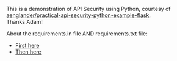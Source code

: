 This is a demonstration of API Security using Python, courtesy of
[aenglander/practical-api-security-python-example-flask](https://github.com/aenglander/practical-api-security-python-example-flask).  
Thanks Adam!

About the requirements.in file AND requirements.txt file:
- [First here](https://en.wikipedia.org/wiki/List_of_filename_extensions)
- [Then here](https://en.wikipedia.org/wiki/Autoconf)  
